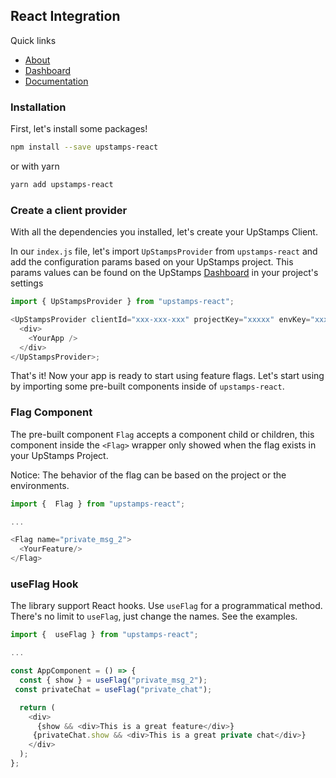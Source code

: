 ## React Integration

Quick links

- [About](https://upstamps.com/)
- [Dashboard](https://app.upstamps.com/)
- [Documentation](https://docs.upstamps.com/)

### Installation

First, let's install some packages!

```bash
npm install --save upstamps-react
```

or with yarn

```bash
yarn add upstamps-react
```

### Create a client provider

With all the dependencies you installed, let's create your UpStamps Client.

In our `index.js` file, let's import `UpStampsProvider` from `upstamps-react` and add the configuration params based on your UpStamps project. This params values can be found on the UpStamps [Dashboard](https://app.upstamps.com/) in your project's settings

```js
import { UpStampsProvider } from "upstamps-react";

<UpStampsProvider clientId="xxx-xxx-xxx" projectKey="xxxxx" envKey="xxxxx">
  <div>
    <YourApp />
  </div>
</UpStampsProvider>;
```

That's it! Now your app is ready to start using feature flags. Let's start using by importing some pre-built components inside of `upstamps-react`.

### Flag Component

The pre-built component `Flag` accepts a component child or children, this component inside the `<Flag>` wrapper only showed when the flag exists in your UpStamps Project.

Notice: The behavior of the flag can be based on the project or the environments.

```js
import {  Flag } from "upstamps-react";

...

<Flag name="private_msg_2">
  <YourFeature/>
</Flag>

```

### useFlag Hook

The library support React hooks. Use `useFlag` for a programmatical method. There's no limit to `useFlag`, just change the names. See the examples.

```js
import {  useFlag } from "upstamps-react";

...

const AppComponent = () => {
  const { show } = useFlag("private_msg_2");
 const privateChat = useFlag("private_chat");

  return (
    <div>
      {show && <div>This is a great feature</div>}
     {privateChat.show && <div>This is a great private chat</div>}
    </div>
  );
};
```
